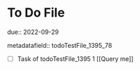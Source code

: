 # To Do File

due:: 2022-09-29

metadatafield:: todoTestFile_1395_78

- [ ] Task of todoTestFile_1395 1 [[Query me]]
